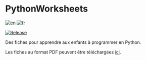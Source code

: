 # PythonWorksheets

[![en](https://img.shields.io/badge/lang-en-red.svg)](https://github.com/ColinPitrat/PythonWorksheets/blob/main/README.md)
[![fr](https://img.shields.io/badge/lang-fr-blue.svg)](https://github.com/ColinPitrat/PythonWorksheets/blob/main/README-fr.md)


[![Release](https://github.com/ColinPitrat/PythonWorksheets/actions/workflows/build.yml/badge.svg)](https://github.com/ColinPitrat/PythonWorksheets/actions/workflows/build.yml)

Des fiches pour apprendre aux enfants à programmer en Python.

Les fiches au format PDF peuvent être téléchargées [ici](https://github.com/ColinPitrat/PythonWorksheets/releases/download/latest/python-sheets-fr.zip).
